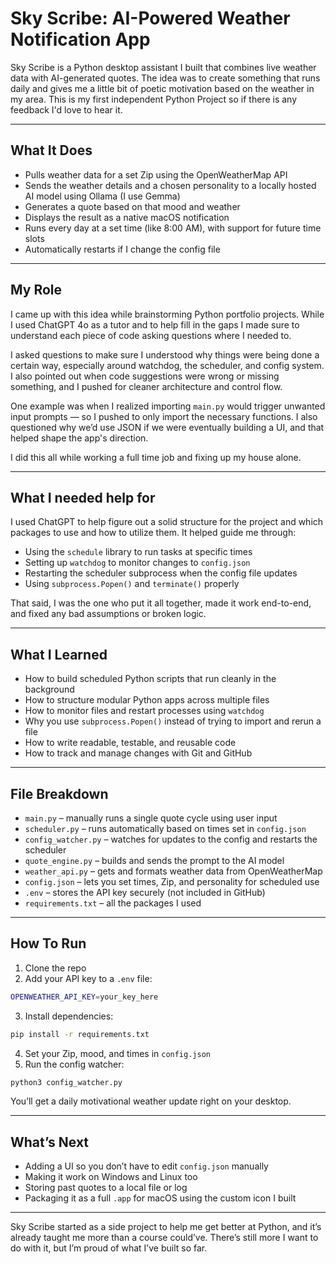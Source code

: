 # Sky Scribe: AI-Powered Weather Notification App

Sky Scribe is a Python desktop assistant I built that combines live weather data with AI-generated quotes. The idea was to create something that runs daily and gives me a little bit of poetic motivation based on the weather in my area. This is my first independent Python Project so if there is any feedback I'd love to hear it.

---

## What It Does
- Pulls weather data for a set Zip using the OpenWeatherMap API
- Sends the weather details and a chosen personality to a locally hosted AI model using Ollama (I use Gemma)
- Generates a quote based on that mood and weather
- Displays the result as a native macOS notification
- Runs every day at a set time (like 8:00 AM), with support for future time slots
- Automatically restarts if I change the config file

---

## My Role
I came up with this idea while brainstorming Python portfolio projects. While I used ChatGPT 4o as a tutor and to help fill in the gaps I made sure to understand each piece of code asking questions where I needed to. 

I asked questions to make sure I understood why things were being done a certain way, especially around watchdog, the scheduler, and config system. I also pointed out when code suggestions were wrong or missing something, and I pushed for cleaner architecture and control flow. 

One example was when I realized importing `main.py` would trigger unwanted input prompts — so I pushed to only import the necessary functions. I also questioned why we’d use JSON if we were eventually building a UI, and that helped shape the app's direction.

I did this all while working a full time job and fixing up my house alone.

---

## What I needed help for
I used ChatGPT to help figure out a solid structure for the project and which packages to use and how to utilize them. It helped guide me through:
- Using the `schedule` library to run tasks at specific times
- Setting up `watchdog` to monitor changes to `config.json`
- Restarting the scheduler subprocess when the config file updates
- Using `subprocess.Popen()` and `terminate()` properly

That said, I was the one who put it all together, made it work end-to-end, and fixed any bad assumptions or broken logic.

---

## What I Learned
- How to build scheduled Python scripts that run cleanly in the background
- How to structure modular Python apps across multiple files
- How to monitor files and restart processes using `watchdog`
- Why you use `subprocess.Popen()` instead of trying to import and rerun a file
- How to write readable, testable, and reusable code
- How to track and manage changes with Git and GitHub

---

## File Breakdown
- `main.py` – manually runs a single quote cycle using user input
- `scheduler.py` – runs automatically based on times set in `config.json`
- `config_watcher.py` – watches for updates to the config and restarts the scheduler
- `quote_engine.py` – builds and sends the prompt to the AI model
- `weather_api.py` – gets and formats weather data from OpenWeatherMap
- `config.json` – lets you set times, Zip, and personality for scheduled use 
- `.env` – stores the API key securely (not included in GitHub)
- `requirements.txt` – all the packages I used

---

## How To Run
1. Clone the repo
2. Add your API key to a `.env` file:
```bash
OPENWEATHER_API_KEY=your_key_here
```
3. Install dependencies:
```bash
pip install -r requirements.txt
```
4. Set your Zip, mood, and times in `config.json`
5. Run the config watcher:
```bash
python3 config_watcher.py
```
You’ll get a daily motivational weather update right on your desktop.

---

## What’s Next
- Adding a UI so you don’t have to edit `config.json` manually
- Making it work on Windows and Linux too
- Storing past quotes to a local file or log
- Packaging it as a full `.app` for macOS using the custom icon I built

---

Sky Scribe started as a side project to help me get better at Python, and it’s already taught me more than a course could’ve. There’s still more I want to do with it, but I’m proud of what I’ve built so far.
